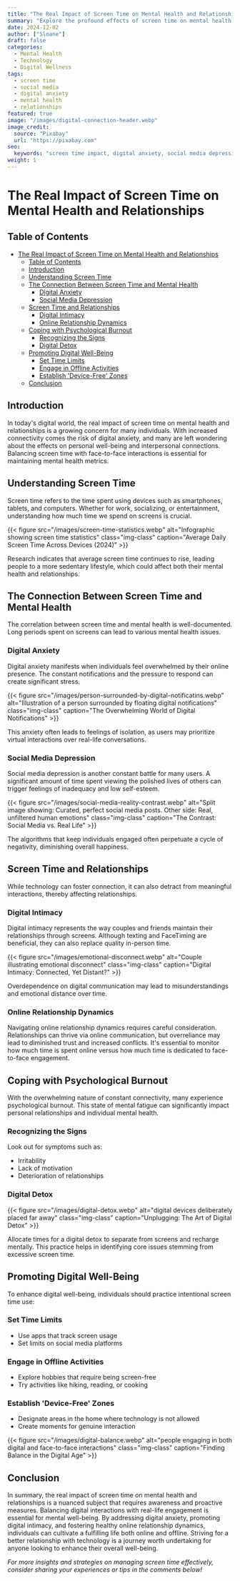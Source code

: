```yaml
---
title: "The Real Impact of Screen Time on Mental Health and Relationships"
summary: "Explore the profound effects of screen time on mental health, relationships, and personal well-being in the digital age."
date: 2024-12-02
author: ["Sloane"]
draft: false
categories:
  - Mental Health
  - Technology
  - Digital Wellness
tags:
  - screen time
  - social media
  - digital anxiety
  - mental health
  - relationships
featured: true
image: "/images/digital-connection-header.webp"
image_credit: 
  source: "Pixabay"
  url: "https://pixabay.com"
seo:
  keywords: "screen time impact, digital anxiety, social media depression, mental health technology"
weight: 1
---
```



# The Real Impact of Screen Time on Mental Health and Relationships

## Table of Contents

- [The Real Impact of Screen Time on Mental Health and Relationships](#the-real-impact-of-screen-time-on-mental-health-and-relationships)
  - [Table of Contents](#table-of-contents)
  - [Introduction](#introduction)
  - [Understanding Screen Time](#understanding-screen-time)
  - [The Connection Between Screen Time and Mental Health](#the-connection-between-screen-time-and-mental-health)
    - [Digital Anxiety](#digital-anxiety)
    - [Social Media Depression](#social-media-depression)
  - [Screen Time and Relationships](#screen-time-and-relationships)
    - [Digital Intimacy](#digital-intimacy)
    - [Online Relationship Dynamics](#online-relationship-dynamics)
  - [Coping with Psychological Burnout](#coping-with-psychological-burnout)
    - [Recognizing the Signs](#recognizing-the-signs)
    - [Digital Detox](#digital-detox)
  - [Promoting Digital Well-Being](#promoting-digital-well-being)
    - [Set Time Limits](#set-time-limits)
    - [Engage in Offline Activities](#engage-in-offline-activities)
    - [Establish 'Device-Free' Zones](#establish-device-free-zones)
  - [Conclusion](#conclusion)

## Introduction

In today's digital world, the real impact of screen time on mental health and relationships is a growing concern for many individuals. With increased connectivity comes the risk of digital anxiety, and many are left wondering about the effects on personal well-being and interpersonal connections. Balancing screen time with face-to-face interactions is essential for maintaining mental health metrics.

## Understanding Screen Time

Screen time refers to the time spent using devices such as smartphones, tablets, and computers. Whether for work, socializing, or entertainment, understanding how much time we spend on screens is crucial. 

{{< figure src="/images/screen-time-statistics.webp" alt="Infographic showing screen time statistics" class="img-class" caption="Average Daily Screen Time Across Devices (2024)"  >}}

Research indicates that average screen time continues to rise, leading people to a more sedentary lifestyle, which could affect both their mental health and relationships.

## The Connection Between Screen Time and Mental Health

The correlation between screen time and mental health is well-documented. Long periods spent on screens can lead to various mental health issues.

### Digital Anxiety

Digital anxiety manifests when individuals feel overwhelmed by their online presence. The constant notifications and the pressure to respond can create significant stress.

{{< figure src="/images/person-surrounded-by-digital-notificatins.webp" alt="Illustration of a person surrounded by floating digital notifications" class="img-class" caption="The Overwhelming World of Digital Notifications"  >}}

This anxiety often leads to feelings of isolation, as users may prioritize virtual interactions over real-life conversations.

### Social Media Depression

Social media depression is another constant battle for many users. A significant amount of time spent viewing the polished lives of others can trigger feelings of inadequacy and low self-esteem. 

{{< figure src="/images/social-media-reality-contrast.webp" alt="Split image showing: Curated, perfect social media posts. Other side: Real, unfiltered human emotions" class="img-class" caption="The Contrast: Social Media vs. Real Life"  >}}

The algorithms that keep individuals engaged often perpetuate a cycle of negativity, diminishing overall happiness.

## Screen Time and Relationships

While technology can foster connection, it can also detract from meaningful interactions, thereby affecting relationships.

### Digital Intimacy

Digital intimacy represents the way couples and friends maintain their relationships through screens. Although texting and FaceTiming are beneficial, they can also replace quality in-person time. 

{{< figure src="/images/emotional-disconnect.webp" alt="Couple illustrating emotional disconnect" class="img-class" caption="Digital Intimacy: Connected, Yet Distant?"  >}}

Overdependence on digital communication may lead to misunderstandings and emotional distance over time.

### Online Relationship Dynamics

Navigating online relationship dynamics requires careful consideration. Relationships can thrive via online communication, but overreliance may lead to diminished trust and increased conflicts. It's essential to monitor how much time is spent online versus how much time is dedicated to face-to-face engagement.

## Coping with Psychological Burnout

With the overwhelming nature of constant connectivity, many experience psychological burnout. This state of mental fatigue can significantly impact personal relationships and individual mental health.

### Recognizing the Signs

Look out for symptoms such as:
- Irritability
- Lack of motivation
- Deterioration of relationships

### Digital Detox

{{< figure src="/images/digital-detox.webp" alt="digital devices deliberately placed far away" class="img-class" caption="Unplugging: The Art of Digital Detox"  >}}

Allocate times for a digital detox to separate from screens and recharge mentally. This practice helps in identifying core issues stemming from excessive screen time.

## Promoting Digital Well-Being

To enhance digital well-being, individuals should practice intentional screen time use:

### Set Time Limits
- Use apps that track screen usage
- Set limits on social media platforms

### Engage in Offline Activities
- Explore hobbies that require being screen-free
- Try activities like hiking, reading, or cooking

### Establish 'Device-Free' Zones
- Designate areas in the home where technology is not allowed
- Create moments for genuine interaction

{{< figure src="/images/digital-balance.webp" alt="people engaging in both digital and face-to-face interactions" class="img-class" caption="Finding Balance in the Digital Age"  >}}

## Conclusion

In summary, the real impact of screen time on mental health and relationships is a nuanced subject that requires awareness and proactive measures. Balancing digital interactions with real-life engagement is essential for mental well-being. By addressing digital anxiety, promoting digital intimacy, and fostering healthy online relationship dynamics, individuals can cultivate a fulfilling life both online and offline. Striving for a better relationship with technology is a journey worth undertaking for anyone looking to enhance their overall well-being.

*For more insights and strategies on managing screen time effectively, consider sharing your experiences or tips in the comments below!*